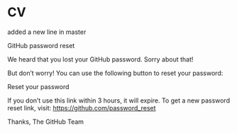 # CV
added a new line in master

GitHub password reset
 
We heard that you lost your GitHub password. Sorry about that!

But don’t worry! You can use the following button to reset your password:

Reset your password
 
If you don’t use this link within 3 hours, it will expire. To get a new password reset link, visit: https://github.com/password_reset

Thanks,
The GitHub Team

